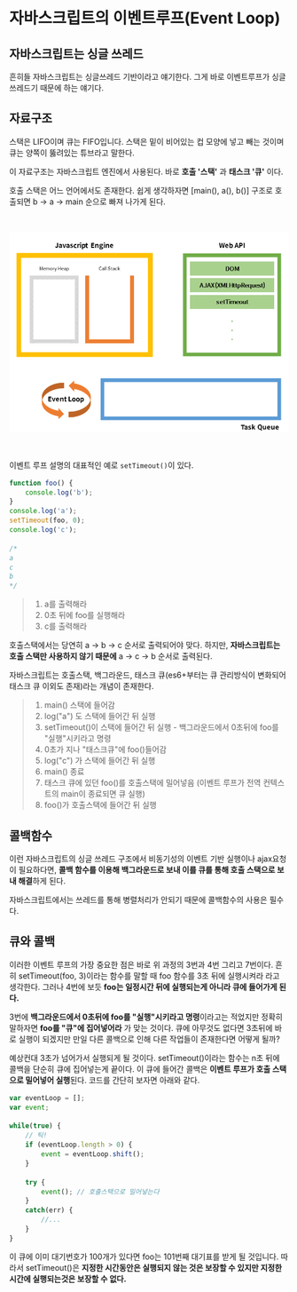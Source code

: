 # 자바스크립트의 이벤트루프(Event Loop)

## 자바스크립트는 싱글 쓰레드

흔히들 자바스크립트는 싱글쓰레드 기반이라고 얘기한다. 
그게 바로 이벤트루프가 싱글 쓰레드기 때문에 하는 얘기다. 

## 자료구조

스택은 LIFO이며 큐는 FIFO입니다. 
스택은 밑이 비어있는 컵 모양에 넣고 빼는 것이며 큐는 양쪽이 뚫려있는 튜브라고 말한다. 

이 자료구조는 자바스크립트 엔진에서 사용된다. 바로 **호출 '스택'** 과 **태스크 '큐'** 이다.

호출 스택은 어느 언어에서도 존재한다. 쉽게 생각하자면 [main(), a(), b()] 구조로 호출되면 b -> a -> main 순으로 빠져 나가게 된다. 

<br/>

![eventloop](/JavaScript/images/js_eventloop.png)

<br/>

이벤트 루프 설명의 대표적인 예로 `setTimeout()`이 있다.
 
```javascript
function foo() {
	console.log('b');
}
console.log('a');
setTimeout(foo, 0);
console.log('c');

/*
a
c
b
*/
```

> 1. a를 출력해라
> 2. 0초 뒤에 foo를 실행해라
> 3. c를 출력해라


호출스택에서는 당연히 a -> b -> c 순서로 출력되어야 맞다. 
하지만, **자바스크립트는 호출 스택만 사용하지 않기 때문에** a -> c -> b 순서로 출력된다. 

자바스크립트는 호출스택, 백그라운드, 태스크 큐(es6+부터는 큐 관리방식이 변화되어 태스크 큐 이외도 존재)라는 개념이 존재한다.

> 1. main() 스택에 들어감
> 2. log("a") 도 스택에 들어간 뒤 실행
> 3. setTimeout()이 스택에 들어간 뒤 실행 - 백그라운드에서 0초뒤에 foo를 "실행"시키라고 명령
> 4. 0초가 지나 "태스크큐"에 foo()들어감
> 5. log("c") 가 스택에 들어간 뒤 실행
> 6. main() 종료
> 7. 태스크 큐에 있던 foo()를 호출스택에 밀어넣음 (이벤트 루프가 전역 컨텍스트의 main이 종료되면 큐 실행)
> 8. foo()가 호출스택에 들어간 뒤 실행

## 콜백함수

이런 자바스크립트의 싱글 쓰레드 구조에서 비동기성의 이벤트 기반 실행이나 ajax요청이 필요하다면, **콜백 함수를 이용해 백그라운드로 보내 이를 큐를 통해 호출 스택으로 보내 해결**하게 된다.

자바스크립트에서는 쓰레드를 통해 병렬처리가 안되기 때문에 콜백함수의 사용은 필수다.

## 큐와 콜백

이러한 이벤트 루프의 가장 중요한 점은 바로 위 과정의 3번과 4번 그리고 7번이다. 흔히 setTimeout(foo, 3)이라는 함수를 말할 때 foo 함수를 3초 뒤에 실행시켜라 라고 생각한다. 
그러나 4번에 보듯 **foo는 일정시간 뒤에 실행되는게 아니라 큐에 들어가게 된다.** 

3번에 **백그라운드에서 0초뒤에 foo를 "실행"시키라고 명령**이라고는 적었지만 정확히 말하자면 **foo를 "큐"에 집어넣어라** 가 맞는 것이다. 
큐에 아무것도 없다면 3초뒤에 바로 실행이 되겠지만 만일 다른 콜백으로 인해 다른 작업들이 존재한다면 어떻게 될까?

예상컨대 3초가 넘어가서 실행되게 될 것이다. setTimeout()이라는 함수는 n초 뒤에 콜백을 단순히 큐에 집어넣는게 끝이다. 
이 큐에 들어간 콜백은 **이벤트 루프가 호출 스택으로 밀어넣어 실행**된다. 
코드를 간단히 보자면 아래와 같다.

```javascript
var eventLoop = [];
var event;

while(true) {
    // 틱!
    if (eventLoop.length > 0) {
        event = eventLoop.shift();
    }
    
    try {
        event(); // 호출스택으로 밀어넣는다
    }
    catch(err) {
        //...
    }
}
```

이 큐에 이미 대기번호가 100개가 있다면 foo는 101번째 대기표를 받게 될 것입니다. 따라서 setTimeout()은 **지정한 시간동안은 실행되지 않는 것은 보장할 수 있지만 지정한 시간에 실행되는것은 보장할 수 없다.**
